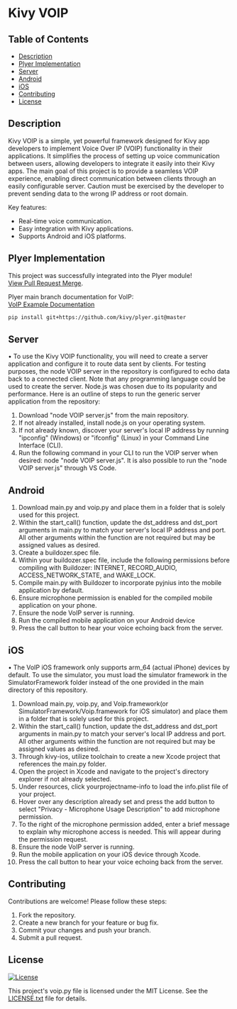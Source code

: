 # Kivy VOIP

## Table of Contents

- [Description](#description)
- [Plyer Implementation](#plyer-implementation)
- [Server](#server)
- [Android](#android)
- [iOS](#iOS)
- [Contributing](#contributing)
- [License](#license)

## Description

Kivy VOIP is a simple, yet powerful framework designed for Kivy app developers to implement Voice Over IP (VOIP) functionality in their applications.
It simplifies the process of setting up voice communication between users, allowing developers to integrate it easily into their Kivy apps.
The main goal of this project is to provide a seamless VOIP experience, enabling direct communication between clients through an easily configurable server.
Caution must be exercised by the developer to prevent sending data to the wrong IP address or root domain.

Key features:
- Real-time voice communication.
- Easy integration with Kivy applications.
- Supports Android and iOS platforms.

## Plyer Implementation  

This project was successfully integrated into the Plyer module!  
[View Pull Request Merge](https://github.com/kivy/plyer/pull/832).  

Plyer main branch documentation for VoIP:  
[VoIP Example Documentation](https://github.com/kivy/plyer/tree/master/examples/voip)  

```sh
pip install git+https://github.com/kivy/plyer.git@master
```

## Server

• To use the Kivy VOIP functionality, you will need to create a server application and configure it to route data sent by clients.
For testing purposes, the node VOIP server in the repository is configured to echo data back to a connected client.
Note that any programming language could be used to create the server. Node.js was chosen due to its popularity and performance.
Here is an outline of steps to run the generic server application from the repository:
1. Download "node VOIP server.js" from the main repository.
2. If not already installed, install node.js on your operating system.
3. If not already known, discover your server's local IP address by running "ipconfig" (Windows) or "ifconfig" (Linux) in your Command Line Interface (CLI).
4. Run the following command in your CLI to run the VOIP server when desired: node "node VOIP server.js". It is also possible to run the "node VOIP server.js"
   through VS Code.

## Android

1. Download main.py and voip.py and place them in a folder that is solely used for this project.
2. Within the start_call() function, update the dst_address and dst_port arguments in main.py to match your server's local IP address and port.
   All other arguments within the function are not required but may be assigned values as desired.
3. Create a buildozer.spec file.
4. Within your buildozer.spec file, include the following permissions before compiling with Buildozer:
   INTERNET, RECORD_AUDIO, ACCESS_NETWORK_STATE, and WAKE_LOCK.
5. Compile main.py with Buildozer to incorporate pyjnius into the mobile application by default.
6. Ensure microphone permission is enabled for the compiled mobile application on your phone.
7. Ensure the node VoIP server is running.
8. Run the compiled mobile application on your Android device
9. Press the call button to hear your voice echoing back from the server.

## iOS

• The VoIP iOS framework only supports arm_64 (actual iPhone) devices by default. To use the simulator, you must load the simulator
framework in the SimulatorFramework folder instead of the one provided in the main directory of this repository.
1. Download main.py, voip.py, and Voip.framework(or SimulatorFramework/Voip.framework for iOS simulator)
   and place them in a folder that is solely used for this project.
2. Within the start_call() function, update the dst_address and dst_port arguments in main.py to match your server's local IP address and port.
   All other arguments within the function are not required but may be assigned values as desired.
3. Through kivy-ios, utilize toolchain to create a new Xcode project that references the main.py folder.
4. Open the project in Xcode and navigate to the project's directory explorer if not already selected.
5. Under resources, click yourprojectname-info to load the info.plist file of your project.
6. Hover over any description already set and press the add button to select "Privacy - Microphone Usage Description" to add microphone permission.
7. To the right of the microphone permission added, enter a brief message to explain why microphone access is needed.
   This will appear during the permission request.
8. Ensure the node VoIP server is running.
9. Run the mobile application on your iOS device through Xcode.
10. Press the call button to hear your voice echoing back from the server.

## Contributing

Contributions are welcome! Please follow these steps:
1. Fork the repository.
2. Create a new branch for your feature or bug fix.
3. Commit your changes and push your branch.
4. Submit a pull request.

## License

[![License](https://img.shields.io/badge/License-MIT-blue.svg)](LICENSE)

This project's voip.py file is licensed under the MIT License. See the [LICENSE.txt](LICENSE.txt) file for details.
